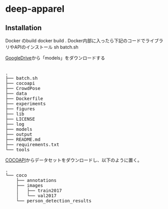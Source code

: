 # deep-apparel

## Installation
Docker のbuild
docker build .
Docker内部に入ったら下記のコードでライブラリやAPIのインストール
sh batch.sh


[GoogleDrive](https://drive.google.com/drive/folders/1Cg5z-5RY3nMSnrK9cfLoluglTi8KcJMK?usp=sharing)から「models」をダウンロードする
<pre> 
.
├── batch.sh
├── cocoapi
├── CrowdPose
├── data
├── Dockerfile
├── experiments
├── figures
├── lib
├── LICENSE
├── log
├── models
├── output
├── README.md
├── requirements.txt
└── tools
</pre>

[COCOAPI](https://cocodataset.org/#download)からデータセットをダウンロードし、以下のように置く。
<pre>
.
└── coco
    ├── annotations
    ├── images
    │   ├── train2017
    │   └── val2017
    └── person_detection_results

</pre>






